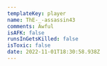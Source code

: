 ```yaml
---
templateKey: player
name: ThE-_-assassin43
comments: Awful
isAFK: false
runsInGetsKilled: false
isToxic: false
date: 2022-11-01T18:30:58.938Z
---
```

